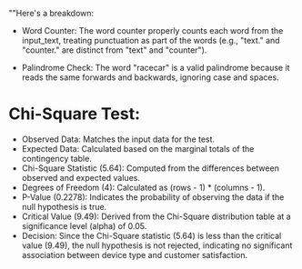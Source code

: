  ""Here's a breakdown: 

* Word Counter: The word counter properly counts each word from the input_text, treating punctuation as part of the words (e.g., "text." and "counter." are distinct from "text" and "counter").

* Palindrome Check:  The word "racecar" is a valid palindrome because it reads the same forwards and backwards, ignoring case and spaces.

# Chi-Square Test:
* Observed Data: Matches the input data for the test.
* Expected Data: Calculated based on the marginal totals of the contingency table.
* Chi-Square Statistic (5.64): Computed from the differences between observed and expected values.
* Degrees of Freedom (4): Calculated as (rows - 1) * (columns - 1).
* P-Value (0.2278): Indicates the probability of observing the data if the null hypothesis is true.
* Critical Value (9.49): Derived from the Chi-Square distribution table at a significance level (alpha) of 0.05.
* Decision: Since the Chi-Square statistic (5.64) is less than the critical value (9.49), the null hypothesis is not rejected, indicating no significant association between device type and customer satisfaction.
